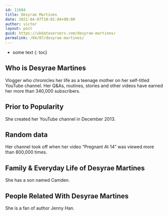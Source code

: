 ```yaml
---
id: 11684
title: Desyrae Martines
date: 2021-04-07T10:01:04+00:00
author: victor
layout: post
guid: https://ukdataservers.com/desyrae-martines/
permalink: /04/07/desyrae-martines/
---
```


* some text
{: toc}


## Who is Desyrae Martines



Vlogger who chronicles her life as a teenage mother on her self-titled YouTube channel. Her Q&As, routines, stories and other videos have earned her more than 340,000 subscribers. 

                
                
                
## Prior to Popularity



She created her YouTube channel in December 2013. 

                
                
                
## Random data



Her channel took off when her video &#8220;Pregnant At 14&#8221; was viewed more than 800,000 times. 

                
                
                
## Family & Everyday Life of Desyrae Martines



She has a son named Camden. 

                
                
                
## People Related With Desyrae Martines



She is a fan of author Jenny Han.

                
              
            
          
          
          